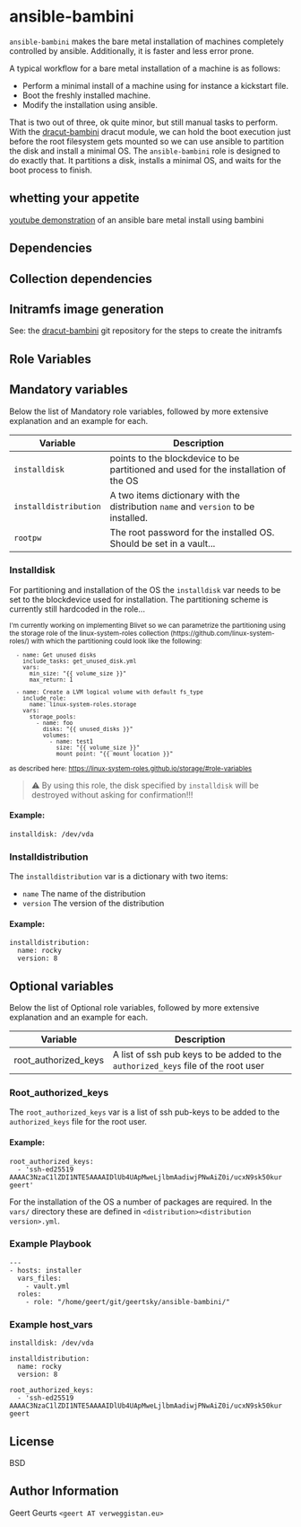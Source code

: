 # ansible-bambini

`ansible-bambini` makes the bare metal installation of machines completely controlled by ansible. Additionally, it is faster and less error prone.

A typical workflow for a bare metal installation of a machine is as follows:

- Perform a minimal install of a machine using for instance a kickstart file.
- Boot the freshly installed machine.
- Modify the installation using ansible.

That is two out of three, ok quite minor, but still manual tasks to perform.
With the [dracut-bambini](https://github.com/Geertsky/dracut-bambini) dracut module, we can hold the boot execution just before the root filesystem gets mounted so we can use ansible to partition the disk and install a minimal OS.
The `ansible-bambini` role is designed to do exactly that. It partitions a disk, installs a minimal OS, and waits for the boot process to finish.

## whetting your appetite
[youtube demonstration](https://youtu.be/7qW9YJ4XMa4) of an ansible bare metal install using bambini

## Dependencies

## Collection dependencies

## Initramfs image generation

See: the [dracut-bambini](https://github.com/Geertsky/dracut-bambini) git repository for the steps to create the initramfs

## Role Variables

## Mandatory variables

Below the list of Mandatory role variables, followed by more extensive explanation and an example for each.

|Variable|Description|
|---------------------|-----------------------------------------------------------------------------------|
|`installdisk`        |points to the blockdevice to be partitioned and used for the installation of the OS|
|`installdistribution`|A two items dictionary with the distribution `name` and `version` to be installed. |
|`rootpw`             |The root password for the installed OS. Should be set in a vault...                |

### Installdisk
For partitioning and installation of the OS the `installdisk` var needs to be set to the blockdevice used for installation.
The partitioning scheme is currently still hardcoded in the role... 

<sub>
I'm currently working on implementing Blivet so we can parametrize the partitioning using the storage role of the linux-system-roles collection (https://github.com/linux-system-roles/) with which the partitioning could look like the following:
</sub>


<sub>

  ```
    - name: Get unused disks
      include_tasks: get_unused_disk.yml
      vars:
        min_size: "{{ volume_size }}"
        max_return: 1

    - name: Create a LVM logical volume with default fs_type
      include_role:
        name: linux-system-roles.storage
      vars:
        storage_pools:
          - name: foo
            disks: "{{ unused_disks }}"
            volumes:
              - name: test1
                size: "{{ volume_size }}"
                mount_point: "{{ mount_location }}"
  ```
</sub>

<sub>as described here: https://linux-system-roles.github.io/storage/#role-variables</sub>


> :warning:
By using this role, the disk specified by `installdisk` will be destroyed without asking for confirmation!!!

#### Example:
```
installdisk: /dev/vda
```

### Installdistribution
The `installdistribution` var is a dictionary with two items:
* `name` The name of the distribution
* `version` The version of the distribution

#### Example:

```
installdistribution:
  name: rocky
  version: 8
```

## Optional variables

Below the list of Optional role variables, followed by more extensive explanation and an example for each.

|Variable|Description|
|--------|-----------|
|root_authorized_keys|A list of ssh pub keys to be added to the `authorized_keys` file of the root user|

### Root_authorized_keys
The `root_authorized_keys` var is a list of ssh pub-keys to be added to the `authorized_keys` file for the root user.

#### Example:

```
root_authorized_keys:
  - 'ssh-ed25519 AAAAC3NzaC1lZDI1NTE5AAAAIDlUb4UApMweLjlbmAadiwjPNwAiZ0i/ucxN9sk50kur geert'
```

For the installation of the OS a number of packages are required. In the `vars/` directory these are defined in `<distribution><distribution version>.yml`.

### Example Playbook
```
---
- hosts: installer
  vars_files:
    - vault.yml
  roles:
    - role: "/home/geert/git/geertsky/ansible-bambini/"
```
### Example host_vars

```
installdisk: /dev/vda

installdistribution:
  name: rocky
  version: 8

root_authorized_keys:
  - 'ssh-ed25519 AAAAC3NzaC1lZDI1NTE5AAAAIDlUb4UApMweLjlbmAadiwjPNwAiZ0i/ucxN9sk50kur geert
```

## License

BSD

## Author Information

Geert Geurts `<geert AT verweggistan.eu>`
